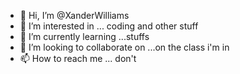 - 👋 Hi, I’m @XanderWilliams
- 👀 I’m interested in ... coding and other stuff
- 🌱 I’m currently learning ...stuffs
- 💞️ I’m looking to collaborate on ...on the class i'm in
- 📫 How to reach me ... don't

<!---
XanderWilliams/XanderWilliams is a ✨ special ✨ repository because its `README.md` (this file) appears on your GitHub profile.
You can click the Preview link to take a look at your changes.
--->

